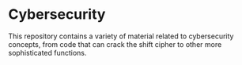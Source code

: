 # Cybersecurity

This repository contains a variety of material related to cybersecurity concepts, from code that can crack the shift cipher to other more sophisticated functions.
